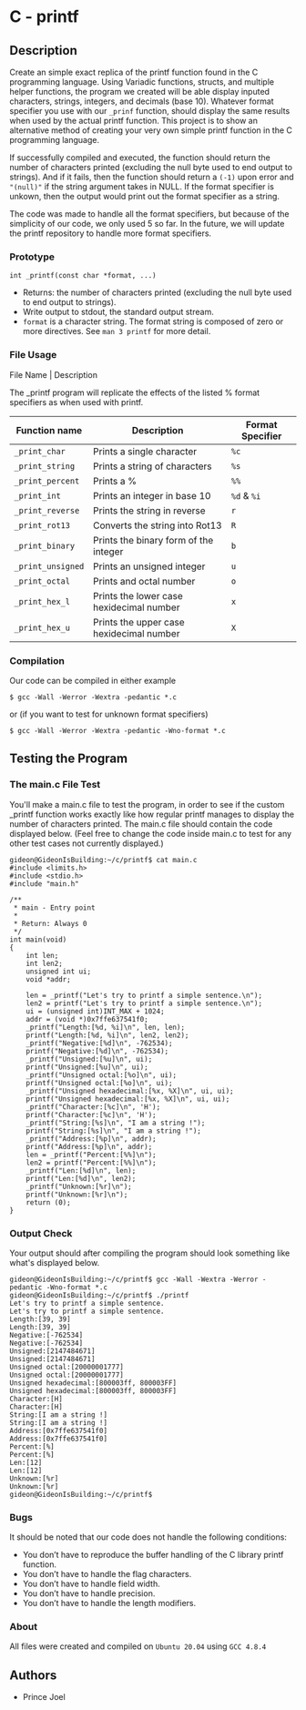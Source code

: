 # C - printf

## Description
Create an simple exact replica of the printf function found in the C programming language. Using Variadic functions, structs, and multiple helper functions, the program we created will be able display inputed characters, strings, integers, and decimals (base 10). Whatever format specifier you use with our `_prinf` function, should display the same results when used by the actual printf function. This project is to show an alternative method of creating your very own simple printf function in the C programming language.

If successfully compiled and executed, the function should return the number of characters printed (excluding the null byte used to end output to strings). And if it fails, then the function should return a `(-1)` upon error and `"(null)"` if the string argument takes in NULL. If the format specifier is unkown, then the output would print out the format specifier as a string.

The code was made to handle all the format specifiers, but because of the simplicity of our code, we only used 5 so far. In the future, we will update the printf repository to handle more format specifiers.

### Prototype
`int _printf(const char *format, ...)`

- Returns: the number of characters printed (excluding the null byte used to end output to strings).
- Write output to stdout, the standard output stream.
- `format` is a character string. The format string is composed of zero or more directives. See `man 3 printf` for more detail.
### File Usage
File Name | Description

The _printf program will replicate the effects of the listed % format specifiers as when used with printf.

Function name | Description | Format Specifier
--- | --- | ---
`_print_char` | Prints a single character | `%c`
`_print_string` | Prints a string of characters | `%s`
`_print_percent` | Prints a % | `%%`
`_print_int` | Prints an integer in base 10| `%d` & `%i`
`_print_reverse` | Prints the string in reverse | `r`
`_print_rot13` | Converts the string into Rot13 | `R`
`_print_binary` | Prints the binary form of the integer | `b`
`_print_unsigned` | Prints an unsigned integer | `u`
`_print_octal` | Prints and octal number | `o`
`_print_hex_l` | Prints the lower case hexidecimal number | `x`
`_print_hex_u` | Prints the upper case hexidecimal number | `X`
### Compilation

Our code can be compiled in either example
```
$ gcc -Wall -Werror -Wextra -pedantic *.c
```
or (if you want to test for unknown format specifiers)

```
$ gcc -Wall -Werror -Wextra -pedantic -Wno-format *.c
```
## Testing the Program

### The main.c File Test
You'll make a main.c file to test the program, in order to see if the custom _printf function works exactly like how regular printf manages to display the number of characters printed.
The main.c file should contain the code displayed below. (Feel free to change the code inside main.c to test for any other test cases not currently displayed.)
```
gideon@GideonIsBuilding:~/c/printf$ cat main.c
#include <limits.h>
#include <stdio.h>
#include "main.h"

/**
 * main - Entry point
 *
 * Return: Always 0
 */
int main(void)
{
    int len;
    int len2;
    unsigned int ui;
    void *addr;

    len = _printf("Let's try to printf a simple sentence.\n");
    len2 = printf("Let's try to printf a simple sentence.\n");
    ui = (unsigned int)INT_MAX + 1024;
    addr = (void *)0x7ffe637541f0;
    _printf("Length:[%d, %i]\n", len, len);
    printf("Length:[%d, %i]\n", len2, len2);
    _printf("Negative:[%d]\n", -762534);
    printf("Negative:[%d]\n", -762534);
    _printf("Unsigned:[%u]\n", ui);
    printf("Unsigned:[%u]\n", ui);
    _printf("Unsigned octal:[%o]\n", ui);
    printf("Unsigned octal:[%o]\n", ui);
    _printf("Unsigned hexadecimal:[%x, %X]\n", ui, ui);
    printf("Unsigned hexadecimal:[%x, %X]\n", ui, ui);
    _printf("Character:[%c]\n", 'H');
    printf("Character:[%c]\n", 'H');
    _printf("String:[%s]\n", "I am a string !");
    printf("String:[%s]\n", "I am a string !");
    _printf("Address:[%p]\n", addr);
    printf("Address:[%p]\n", addr);
    len = _printf("Percent:[%%]\n");
    len2 = printf("Percent:[%%]\n");
    _printf("Len:[%d]\n", len);
    printf("Len:[%d]\n", len2);
    _printf("Unknown:[%r]\n");
    printf("Unknown:[%r]\n");
    return (0);
}
```
### Output Check
Your output should after compiling the program should look something like what's displayed below.
```
gideon@GideonIsBuilding:~/c/printf$ gcc -Wall -Wextra -Werror -pedantic -Wno-format *.c
gideon@GideonIsBuilding:~/c/printf$ ./printf
Let's try to printf a simple sentence.
Let's try to printf a simple sentence.
Length:[39, 39]
Length:[39, 39]
Negative:[-762534]
Negative:[-762534]
Unsigned:[2147484671]
Unsigned:[2147484671]
Unsigned octal:[20000001777]
Unsigned octal:[20000001777]
Unsigned hexadecimal:[800003ff, 800003FF]
Unsigned hexadecimal:[800003ff, 800003FF]
Character:[H]
Character:[H]
String:[I am a string !]
String:[I am a string !]
Address:[0x7ffe637541f0]
Address:[0x7ffe637541f0]
Percent:[%]
Percent:[%]
Len:[12]
Len:[12]
Unknown:[%r]
Unknown:[%r]
gideon@GideonIsBuilding:~/c/printf$
```
### Bugs
It should be noted that our code does not handle the following conditions:
* You don’t have to reproduce the buffer handling of the C library printf function.
* You don’t have to handle the flag characters.
* You don’t have to handle field width.
* You don’t have to handle precision.
* You don’t have to handle the length modifiers.
### About
All files were created and compiled on `Ubuntu 20.04` using `GCC 4.8.4`
## Authors
* Prince Joel
